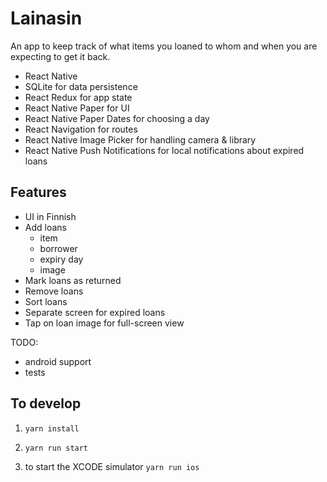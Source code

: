 # Lainasin

An app to keep track of what items you loaned to whom and when you are expecting to get it back.

- React Native
- SQLite for data persistence
- React Redux for app state
- React Native Paper for UI
- React Native Paper Dates for choosing a day
- React Navigation for routes
- React Native Image Picker for handling camera & library
- React Native Push Notifications for local notifications about expired loans

## Features

- UI in Finnish
- Add loans
  - item
  - borrower
  - expiry day
  - image
- Mark loans as returned
- Remove loans
- Sort loans
- Separate screen for expired loans
- Tap on loan image for full-screen view

TODO:

- android support
- tests

## To develop

1. `yarn install`

2. `yarn run start`

3. to start the XCODE simulator `yarn run ios`
